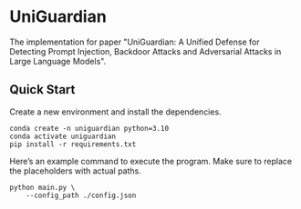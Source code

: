 # UniGuardian

The implementation for paper "UniGuardian: A Unified Defense for Detecting Prompt Injection, Backdoor Attacks and Adversarial Attacks in Large Language Models".


## Quick Start
Create a new environment and install the dependencies.
```
conda create -n uniguardian python=3.10
conda activate uniguardian 
pip install -r requirements.txt
```

Here’s an example command to execute the program. Make sure to replace the placeholders with actual paths.
```
python main.py \
    --config_path ./config.json
```
